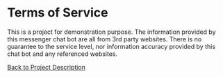 Terms of Service
================

This is a project for demonstration purpose. The information provided by this messenger chat bot are all from 3rd party websites. There is no guarantee to the service level, nor information accuracy provided by this chat bot and any referenced websites.

[Back to Project Description](https://github.com/thomasmktong/travel-bot)